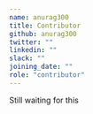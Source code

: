 ```yaml
---
name: anurag300
title: Contributor
github: anurag300
twitter: ""
linkedin: ""
slack: ""
joining_date: ""
role: "contributor"
---
```


Still waiting for this
